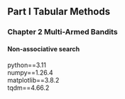 ## Part I Tabular Methods
### Chapter 2 Multi-Armed Bandits
#### Non-associative search

python==3.11 <br>
numpy==1.26.4 <br>
matplotlib==3.8.2 <br>
tqdm==4.66.2 <br>
